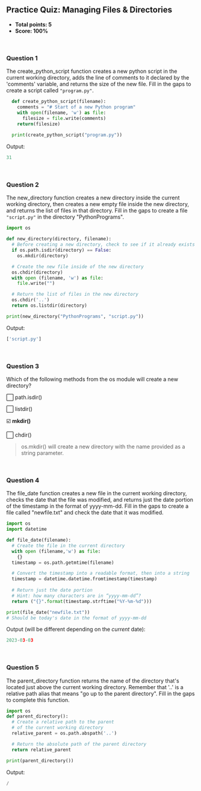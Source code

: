 ## Practice Quiz: Managing Files & Directories
* **Total points: 5**
* **Score: 100%**

<br>

### Question 1

The create_python_script function creates a new python script in the current working directory, adds the line of comments to it declared by the 'comments' variable, and returns the size of the new file. Fill in the gaps to create a script called `"program.py"`.

``` PYTHON
  def create_python_script(filename):
    comments = "# Start of a new Python program"
    with open(filename, 'w') as file:
      filesize = file.write(comments)
    return(filesize)
  
  print(create_python_script("program.py"))
```

Output:
``` PYTHON
31
```

<br>

### Question 2

The new_directory function creates a new directory inside the current working directory, then creates a new empty file inside the new directory, and returns the list of files in that directory. Fill in the gaps to create a file `"script.py"` in the directory "PythonPrograms".

``` PYTHON
import os

def new_directory(directory, filename):
  # Before creating a new directory, check to see if it already exists
  if os.path.isdir(directory) == False:
    os.mkdir(directory)

  # Create the new file inside of the new directory
  os.chdir(directory)
  with open (filename, 'w') as file:
    file.write("")

  # Return the list of files in the new directory
  os.chdir('..')
  return os.listdir(directory)

print(new_directory("PythonPrograms", "script.py"))
```

Output:

``` PYTHON
['script.py']
```

<br>

### Question 3

Which of the following methods from the os module will create a new directory?

⬜ path.isdir()

⬜ listdir()

☑️ **mkdir()**

⬜ chdir()

> os.mkdir() will create a new directory with the name provided as a string parameter.

<br>

### Question 4

The file_date function creates a new file in the current working directory, checks the date that the file was modified, and returns just the date portion of the timestamp in the format of yyyy-mm-dd. Fill in the gaps to create a file called "newfile.txt" and check the date that it was modified.

``` PYTHON
import os
import datetime

def file_date(filename):
  # Create the file in the current directory
  with open (filename,'w') as file:
    {}
  timestamp = os.path.getmtime(filename)

  # Convert the timestamp into a readable format, then into a string
  timestamp = datetime.datetime.fromtimestamp(timestamp)
 
  # Return just the date portion 
  # Hint: how many characters are in “yyyy-mm-dd”? 
  return ("{}".format(timestamp.strftime("%Y-%m-%d")))

print(file_date("newfile.txt")) 
# Should be today's date in the format of yyyy-mm-dd
```

Output (will be different depending on the _current_ date):

``` PYTHON
2023-03-03
```

<br>

### Question 5

The parent_directory function returns the name of the directory that's located just above the current working directory. Remember that '..' is a relative path alias that means "go up to the parent directory". Fill in the gaps to complete this function.

``` PYTHON
import os
def parent_directory():
  # Create a relative path to the parent 
  # of the current working directory 
  relative_parent = os.path.abspath('..')

  # Return the absolute path of the parent directory
  return relative_parent

print(parent_directory())
```

Output:

``` PYTHON
/
```
